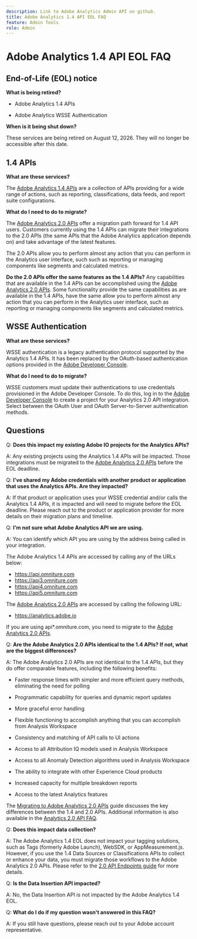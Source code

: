 ```yaml
---
description: Link to Adobe Analytics Admin API on github.
title: Adobe Analytics 1.4 API EOL FAQ
feature: Admin Tools
role: Admin
---
```

# Adobe Analytics 1.4 API EOL FAQ

## End-of-Life (EOL) notice

**What is being retired?**

* Adobe Analytics 1.4 APIs

* Adobe Analytics WSSE Authentication

**When is it being shut down?**

These services are being retired on August 12, 2026. They will no longer be accessible after this date.

## 1.4 APIs

**What are these services?** 

The [Adobe Analytics 1.4 APIs](https://developer.adobe.com/analytics-apis/docs/1.4/) are a collection of APIs providing for a wide range of actions, such as reporting, classifications, data feeds, and report suite configurations.

**What do I need to do to migrate?**

The [Adobe Analytics 2.0 APIs](https://developer.adobe.com/analytics-apis/docs/2.0/) offer a migration path forward for 1.4 API users. Customers currently using the 1.4 APIs can migrate their integrations to the 2.0 APIs (the same APIs that the Adobe Analytics application depends on) and take advantage of the latest features.

The 2.0 APIs allow you to perform almost any action that you can perform in the Analytics user interface, such such as reporting or managing components like segments and calculated metrics. 

**Do the 2.0 APIs offer the same features as the 1.4 APIs?**
Any capabilities that are available in the 1.4 APIs can be accomplished using the [Adobe Analytics 2.0 APIs](https://developer.adobe.com/analytics-apis/docs/2.0/). Some functionality  provide the same capabilities as are available in the 1.4 APIs, have the same allow you to perform almost any action that you can perform in the Analytics user interface, such as reporting or managing components like segments and calculated metrics.

## WSSE Authentication

**What are these services?**

WSSE authentication is a legacy authentication protocol supported by the Analytics 1.4 APIs. It has been replaced by the OAuth-based authentication options provided in the [Adobe Developer Console](https://developer.adobe.com/console/home). 

**What do I need to do to migrate?** 

WSSE customers must update their authentications to use credentials provisioned in the Adobe Developer Console. To do this, log in to the [Adobe Developer Console](https://developer.adobe.com/console/home) to create a project for your Analytics 2.0 API integration. Select between the OAuth User and OAuth Server-to-Server authentication methods.

## Questions

Q: **Does this impact my existing Adobe IO projects for the Analytics APIs?**

A: Any existing projects using the Analytics 1.4 APIs will be impacted. Those integrations must be migrated to the [Adobe Analytics 2.0 APIs](https://developer.adobe.com/analytics-apis/docs/2.0/) before the EOL deadline.

Q: **I've shared my Adobe credentials with another product or application that uses the Analytics APIs. Are they impacted?**

A: If that product or application uses your WSSE credential and/or calls the Analytics 1.4 APIs, it is impacted and will need to migrate before the EOL deadline. Please reach out to the product or application provider for more details on their migration plans and timeline.

Q: **I'm not sure what Adobe Analytics API we are using.**

A: You can identify which API you are using by the address being called in your integration. 

The Adobe Analytics 1.4 APIs are accessed by calling any of the URLs below:
* https://api.omniture.com
* https://api3.omniture.com
* https://api4.omniture.com
* https://api5.omniture.com

The [Adobe Analytics 2.0 APIs](https://developer.adobe.com/analytics-apis/docs/2.0/) are accessed by calling the following URL:
* https://analytics.adobe.io

If you are using api*.omniture.com, you need to migrate to the [Adobe Analytics 2.0 APIs](https://developer.adobe.com/analytics-apis/docs/2.0/).

Q: **Are the Adobe Analytics 2.0 APIs identical to the 1.4 APIs? If not, what are the biggest differences?**

A: The Adobe Analytics 2.0 APIs are not identical to the 1.4 APIs, but they do offer comparable features, including the following benefits:

* Faster response times with simpler and more efficient query methods, eliminating the need for polling

* Programmatic capability for queries and dynamic report updates

* More graceful error handling

* Flexible functioning to accomplish anything that you can accomplish from Analysis Workspace

* Consistency and matching of API calls to UI actions

* Access to all Attribution IQ models used in Analysis Workspace

* Access to all Anomaly Detection algorithms used in Analysis Workspace

* The ability to integrate with other Experience Cloud products

* Increased capacity for multiple breakdown reports

* Access to the latest Analytics features 

The [Migrating to Adobe Analytics 2.0 APIs](https://developer.adobe.com/analytics-apis/docs/2.0/guides/migration/) guide discusses the key differences between the 1.4 and 2.0 APIs. Additional information is also available in the [Analytics 2.0 API FAQ](https://developer.adobe.com/analytics-apis/docs/2.0/guides/faq/).

Q: **Does this impact data collection?**

A: The Adobe Analytics 1.4 EOL does not impact your tagging solutions, such as Tags (formerly Adobe Launch), WebSDK, or AppMeasurement.js. However, if you use the 1.4 Data Sources or Classifications APIs to collect or enhance your data, you must migrate those workflows to the Adobe Analytics 2.0 APIs. Please refer to the [2.0 API Endpoints guide](https://developer.adobe.com/analytics-apis/docs/2.0/guides/endpoints/) for more details.

Q: **Is the Data Insertion API impacted?**

A: No, the Data Insertion API is not impacted by the Adobe Analytics 1.4 EOL.

Q: **What do I do if my question wasn't answered in this FAQ?**

A: If you still have questions, please reach out to your Adobe account representative.

